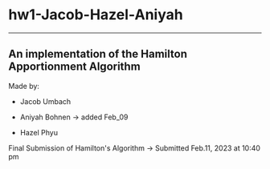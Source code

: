 # hw1-Jacob-Hazel-Aniyah

--------------------------------------------------------
An implementation of the Hamilton Apportionment Algorithm
---------------------------------------------------------

Made by:

 * Jacob Umbach

 * Aniyah Bohnen -> added Feb_09
 
 * Hazel Phyu


Final Submission of Hamilton's Algorithm 
-> Submitted Feb.11, 2023 at 10:40 pm



 